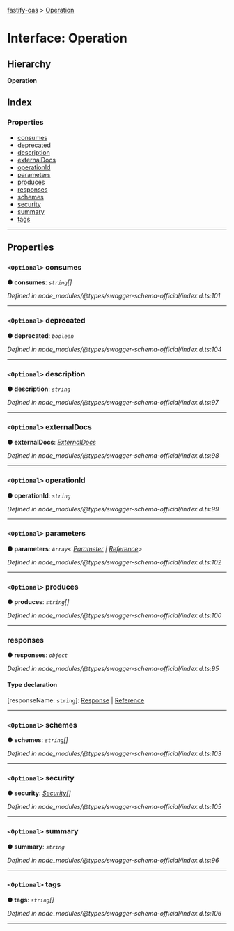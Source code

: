 [fastify-oas](../README.md) > [Operation](../interfaces/operation.md)

# Interface: Operation

## Hierarchy

**Operation**

## Index

### Properties

* [consumes](operation.md#consumes)
* [deprecated](operation.md#deprecated)
* [description](operation.md#description)
* [externalDocs](operation.md#externaldocs)
* [operationId](operation.md#operationid)
* [parameters](operation.md#parameters)
* [produces](operation.md#produces)
* [responses](operation.md#responses)
* [schemes](operation.md#schemes)
* [security](operation.md#security)
* [summary](operation.md#summary)
* [tags](operation.md#tags)

---

## Properties

<a id="consumes"></a>

### `<Optional>` consumes

**● consumes**: *`string`[]*

*Defined in node_modules/@types/swagger-schema-official/index.d.ts:101*

___
<a id="deprecated"></a>

### `<Optional>` deprecated

**● deprecated**: *`boolean`*

*Defined in node_modules/@types/swagger-schema-official/index.d.ts:104*

___
<a id="description"></a>

### `<Optional>` description

**● description**: *`string`*

*Defined in node_modules/@types/swagger-schema-official/index.d.ts:97*

___
<a id="externaldocs"></a>

### `<Optional>` externalDocs

**● externalDocs**: *[ExternalDocs](externaldocs.md)*

*Defined in node_modules/@types/swagger-schema-official/index.d.ts:98*

___
<a id="operationid"></a>

### `<Optional>` operationId

**● operationId**: *`string`*

*Defined in node_modules/@types/swagger-schema-official/index.d.ts:99*

___
<a id="parameters"></a>

### `<Optional>` parameters

**● parameters**: *`Array`< [Parameter](../#parameter) &#124; [Reference](reference.md)>*

*Defined in node_modules/@types/swagger-schema-official/index.d.ts:102*

___
<a id="produces"></a>

### `<Optional>` produces

**● produces**: *`string`[]*

*Defined in node_modules/@types/swagger-schema-official/index.d.ts:100*

___
<a id="responses"></a>

###  responses

**● responses**: *`object`*

*Defined in node_modules/@types/swagger-schema-official/index.d.ts:95*

#### Type declaration

[responseName: `string`]:  [Response](response.md) &#124; [Reference](reference.md)

___
<a id="schemes"></a>

### `<Optional>` schemes

**● schemes**: *`string`[]*

*Defined in node_modules/@types/swagger-schema-official/index.d.ts:103*

___
<a id="security"></a>

### `<Optional>` security

**● security**: *[Security](../#security)[]*

*Defined in node_modules/@types/swagger-schema-official/index.d.ts:105*

___
<a id="summary"></a>

### `<Optional>` summary

**● summary**: *`string`*

*Defined in node_modules/@types/swagger-schema-official/index.d.ts:96*

___
<a id="tags"></a>

### `<Optional>` tags

**● tags**: *`string`[]*

*Defined in node_modules/@types/swagger-schema-official/index.d.ts:106*

___

